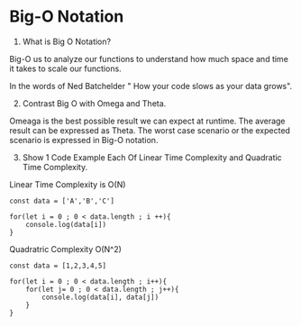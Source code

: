 # Big-O Notation

1. What is Big O Notation? 

Big-O us to analyze our functions to understand how much space and time it takes to scale our functions. 

In the words of Ned Batchelder " How your code slows as your data grows".

2. Contrast Big O with Omega and Theta. 

Omeaga is the best possible result we can expect at runtime. The average result can be expressed as Theta. The worst case scenario or the expected scenario is expressed in Big-O notation.


3. Show 1 Code Example Each Of Linear Time Complexity and Quadratic Time Complexity.

Linear Time Complexity is O(N) 
    
    const data = ['A','B','C']

    for(let i = 0 ; 0 < data.length ; i ++){
        console.log(data[i])
    }

Quadratric Complexity O(N^2)

    const data = [1,2,3,4,5]

    for(let i = 0 ; 0 < data.length ; i++){
        for(let j= 0 ; 0 < data.length ; j++){
            console.log(data[i], data[j])
        }
    }